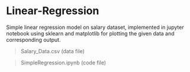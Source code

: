 # Linear-Regression<br>
Simple linear regression model on salary dataset, implemented in jupyter notebook using sklearn and matplotlib for plotting the given data and corresponding output.

>Salary_Data.csv (data file) 

>SimpleRegression.ipynb (code file)
